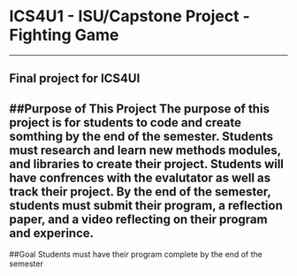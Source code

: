 # ICS4U1 - ISU/Capstone Project - Fighting Game 
---
Final project for ICS4UI
---
##Purpose of This Project 
The purpose of this project is for students to code and create somthing by the end of the semester. Students must research and learn new methods modules, and libraries to create their project. Students will have confrences with the evalutator as well as track their project. By the end of the semester, students must submit their program, a reflection paper, and a video reflecting on their program and experince. 
---
##Goal
Students must have their program complete by the end of the semester 
